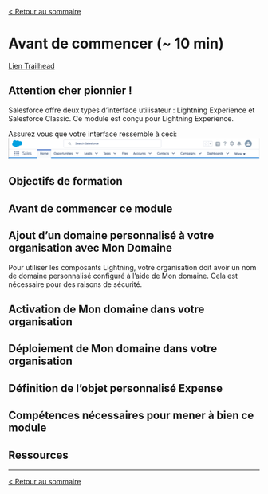 [&lt; Retour au sommaire](../README.md)

# Avant de commencer (~ 10 min)
[Lien Trailhead](https://trailhead.salesforce.com/fr/modules/lex_dev_lc_basics/units/lex_dev_lc_basics_prereqs)

## Attention cher pionnier !
Salesforce offre deux types d’interface utilisateur : Lightning Experience et Salesforce Classic. Ce module est conçu pour Lightning Experience.

Assurez vous que votre interface ressemble à ceci:
<img src="01/lex-header.png"/>

## Objectifs de formation

## Avant de commencer ce module

## Ajout d’un domaine personnalisé à votre organisation avec Mon Domaine
Pour utiliser les composants Lightning, votre organisation doit avoir un nom de domaine personnalisé configuré à l’aide de Mon domaine.
Cela est nécessaire pour des raisons de sécurité.

## Activation de Mon domaine dans votre organisation

## Déploiement de Mon domaine dans votre organisation

## Définition de l’objet personnalisé Expense

## Compétences nécessaires pour mener à bien ce module

## Ressources

---
[&lt; Retour au sommaire](../README.md)
